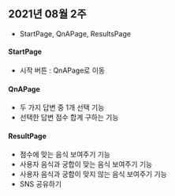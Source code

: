## 2021년 08월 2주
   - StartPage, QnAPage, ResultsPage 

#### StartPage
   - 시작 버튼 : QnAPage로 이동

#### QnAPage
   - 두 가지 답변 중 1개 선택 기능
   - 선택한 답변 점수 합계 구하는 기능

#### ResultPage
   - 점수에 맞는 음식 보여주기 기능
   - 사용자 음식과 궁합이 맞는 음식 보여주기 기능
   - 사용자 음식과 궁합이 맞지 않는 음식 보여주기 기능
   - SNS 공유하기
